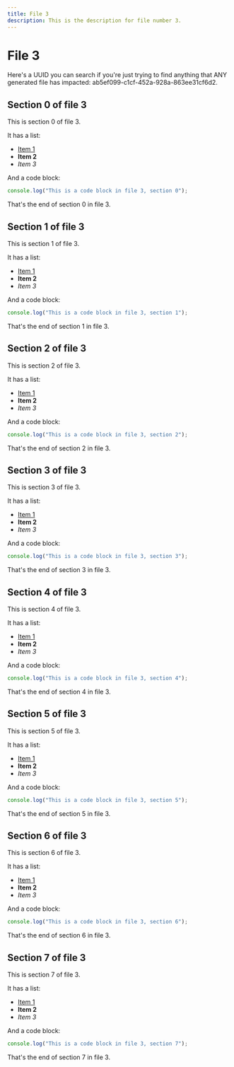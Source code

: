 ```yaml
---
title: File 3
description: This is the description for file number 3.
---
```


# File 3

Here's a UUID you can search if you're just trying to find anything that ANY generated file has impacted: ab5ef099-c1cf-452a-928a-863ee31cf6d2.


## Section 0 of file 3

This is section 0 of file 3.

It has a list:
- [Item 1](https://example.com/item1)
- **Item 2**
- *Item 3*

And a code block:

```javascript
console.log("This is a code block in file 3, section 0");
```

That's the end of section 0 in file 3.

## Section 1 of file 3

This is section 1 of file 3.

It has a list:
- [Item 1](https://example.com/item1)
- **Item 2**
- *Item 3*

And a code block:

```javascript
console.log("This is a code block in file 3, section 1");
```

That's the end of section 1 in file 3.

## Section 2 of file 3

This is section 2 of file 3.

It has a list:
- [Item 1](https://example.com/item1)
- **Item 2**
- *Item 3*

And a code block:

```javascript
console.log("This is a code block in file 3, section 2");
```

That's the end of section 2 in file 3.

## Section 3 of file 3

This is section 3 of file 3.

It has a list:
- [Item 1](https://example.com/item1)
- **Item 2**
- *Item 3*

And a code block:

```javascript
console.log("This is a code block in file 3, section 3");
```

That's the end of section 3 in file 3.

## Section 4 of file 3

This is section 4 of file 3.

It has a list:
- [Item 1](https://example.com/item1)
- **Item 2**
- *Item 3*

And a code block:

```javascript
console.log("This is a code block in file 3, section 4");
```

That's the end of section 4 in file 3.

## Section 5 of file 3

This is section 5 of file 3.

It has a list:
- [Item 1](https://example.com/item1)
- **Item 2**
- *Item 3*

And a code block:

```javascript
console.log("This is a code block in file 3, section 5");
```

That's the end of section 5 in file 3.

## Section 6 of file 3

This is section 6 of file 3.

It has a list:
- [Item 1](https://example.com/item1)
- **Item 2**
- *Item 3*

And a code block:

```javascript
console.log("This is a code block in file 3, section 6");
```

That's the end of section 6 in file 3.

## Section 7 of file 3

This is section 7 of file 3.

It has a list:
- [Item 1](https://example.com/item1)
- **Item 2**
- *Item 3*

And a code block:

```javascript
console.log("This is a code block in file 3, section 7");
```

That's the end of section 7 in file 3.
